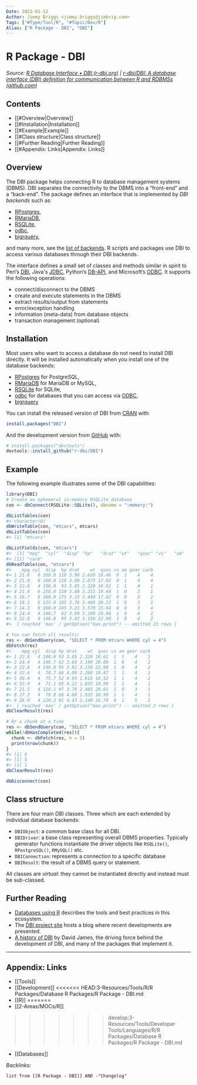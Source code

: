 ```yaml
---
Date: 2022-01-12
Author: Jimmy Briggs <jimmy.briggs@jimbrig.com>
Tags: ["#Type/Tool/R", "#Topic/Dev/R"]
Alias: ["R Package - DBI", "DBI"]
---
```


# R Package - DBI

*Source: [R Database Interface • DBI (r-dbi.org)](https://dbi.r-dbi.org/) | [r-dbi/DBI: A database interface (DBI) definition for communication between R and RDBMSs (github.com)](https://github.com/r-dbi/DBI)*

## Contents

- [[#Overview|Overview]]
- [[#Installation|Installation]]
- [[#Example|Example]]
- [[#Class structure|Class structure]]
- [[#Further Reading|Further Reading]]
- [[#Appendix: Links|Appendix: Links]]


## Overview

The DBI package helps connecting R to database management systems
(DBMS). DBI separates the connectivity to the DBMS into a “front-end”
and a “back-end”. The package defines an interface that is implemented
by *DBI backends* such as:

-   [RPostgres](https://rpostgres.r-dbi.org),
-   [RMariaDB](https://rmariadb.r-dbi.org),
-   [RSQLite](https://rsqlite.r-dbi.org),
-   [odbc](https://github.com/r-dbi/odbc),
-   [bigrquery](https://github.com/r-dbi/bigrquery),

and many more, see the [list of backends](https://github.com/r-dbi/backends#readme). R scripts and packages use DBI to access various databases through their DBI backends.

The interface defines a small set of classes and methods similar in spirit to Perl’s [DBI](https://dbi.perl.org/), Java's [JDBC](https://www.oracle.com/java/technologies/javase/javase-tech-database.html), Python’s [DB-API](https://www.python.org/dev/peps/pep-0249/), and Microsoft’s [ODBC](https://en.wikipedia.org/wiki/ODBC). It supports the following operations:

-   connect/disconnect to the DBMS
-   create and execute statements in the DBMS
-   extract results/output from statements
-   error/exception handling
-   information (meta-data) from database objects
-   transaction management (optional)

## Installation

Most users who want to access a database do not need to install DBI directly. It will be installed automatically when you install one of the database backends:

-   [RPostgres](https://rpostgres.r-dbi.org) for PostgreSQL,
-   [RMariaDB](https://rmariadb.r-dbi.org) for MariaDB or MySQL,
-   [RSQLite](https://rsqlite.r-dbi.org) for SQLite,
-   [odbc](https://github.com/r-dbi/odbc) for databases that you can access via [ODBC](https://en.wikipedia.org/wiki/Open_Database_Connectivity),
-   [bigrquery](https://github.com/r-dbi/bigrquery)

You can install the released version of DBI from [CRAN](https://CRAN.R-project.org) with:

```R
install.packages("DBI")
```

And the development version from [GitHub](https://github.com/) with:

```R
# install.packages("devtools")
devtools::install_github("r-dbi/DBI")
```

## Example

The following example illustrates some of the DBI capabilities:

``` r
library(DBI)
# Create an ephemeral in-memory RSQLite database
con <- dbConnect(RSQLite::SQLite(), dbname = ":memory:")

dbListTables(con)
#> character(0)
dbWriteTable(con, "mtcars", mtcars)
dbListTables(con)
#> [1] "mtcars"

dbListFields(con, "mtcars")
#>  [1] "mpg"  "cyl"  "disp" "hp"   "drat" "wt"   "qsec" "vs"   "am"   "gear"
#> [11] "carb"
dbReadTable(con, "mtcars")
#>    mpg cyl  disp  hp drat    wt  qsec vs am gear carb
#> 1 21.0   6 160.0 110 3.90 2.620 16.46  0  1    4    4
#> 2 21.0   6 160.0 110 3.90 2.875 17.02  0  1    4    4
#> 3 22.8   4 108.0  93 3.85 2.320 18.61  1  1    4    1
#> 4 21.4   6 258.0 110 3.08 3.215 19.44  1  0    3    1
#> 5 18.7   8 360.0 175 3.15 3.440 17.02  0  0    3    2
#> 6 18.1   6 225.0 105 2.76 3.460 20.22  1  0    3    1
#> 7 14.3   8 360.0 245 3.21 3.570 15.84  0  0    3    4
#> 8 24.4   4 146.7  62 3.69 3.190 20.00  1  0    4    2
#> 9 22.8   4 140.8  95 3.92 3.150 22.90  1  0    4    2
#>  [ reached 'max' / getOption("max.print") -- omitted 23 rows ]

# You can fetch all results:
res <- dbSendQuery(con, "SELECT * FROM mtcars WHERE cyl = 4")
dbFetch(res)
#>    mpg cyl  disp hp drat    wt  qsec vs am gear carb
#> 1 22.8   4 108.0 93 3.85 2.320 18.61  1  1    4    1
#> 2 24.4   4 146.7 62 3.69 3.190 20.00  1  0    4    2
#> 3 22.8   4 140.8 95 3.92 3.150 22.90  1  0    4    2
#> 4 32.4   4  78.7 66 4.08 2.200 19.47  1  1    4    1
#> 5 30.4   4  75.7 52 4.93 1.615 18.52  1  1    4    2
#> 6 33.9   4  71.1 65 4.22 1.835 19.90  1  1    4    1
#> 7 21.5   4 120.1 97 3.70 2.465 20.01  1  0    3    1
#> 8 27.3   4  79.0 66 4.08 1.935 18.90  1  1    4    1
#> 9 26.0   4 120.3 91 4.43 2.140 16.70  0  1    5    2
#>  [ reached 'max' / getOption("max.print") -- omitted 2 rows ]
dbClearResult(res)

# Or a chunk at a time
res <- dbSendQuery(con, "SELECT * FROM mtcars WHERE cyl = 4")
while(!dbHasCompleted(res)){
  chunk <- dbFetch(res, n = 5)
  print(nrow(chunk))
}
#> [1] 5
#> [1] 5
#> [1] 1
dbClearResult(res)

dbDisconnect(con)
```

## Class structure

There are four main DBI classes. Three which are each extended by
individual database backends:

-   `DBIObject`: a common base class for all DBI.
-   `DBIDriver`: a base class representing overall DBMS properties. Typically generator functions instantiate the driver objects like `RSQLite()`, `RPostgreSQL()`, `RMySQL()` etc.
-   `DBIConnection`: represents a connection to a specific database
-   `DBIResult`: the result of a DBMS query or statement.

All classes are *virtual*: they cannot be instantiated directly and instead must be sub-classed.

## Further Reading

-   [Databases using R](https://db.rstudio.com/) describes the tools and best practices in this ecosystem.
-   The [DBI project site](https://www.r-dbi.org/) hosts a blog where recent developments are presented.
-   [A history of DBI](https://r-dbi.github.io/DBI/articles/DBI-history.html) by David James, the driving force behind the development of DBI, and many of the packages that implement it.

***

## Appendix: Links

- [[Tools]]
- [[Development]]
<<<<<<< HEAD:3-Resources/Tools/R/R Packages/Database R Packages/R Package - DBI.md
- [[R]]
=======
- [[2-Areas/MOCs/R]]
>>>>>>> develop:3-Resources/Tools/Developer Tools/Languages/R/R Packages/Database R Packages/R Package - DBI.md
- [[Databases]]


*Backlinks:*

```dataview
list from [[R Package - DBI]] AND -"Changelog"
```